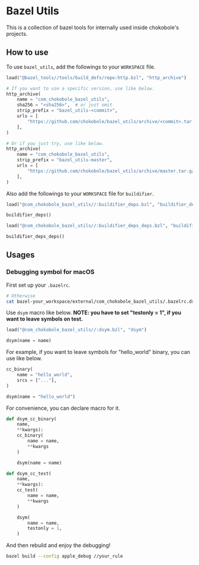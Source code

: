 # Bazel Utils

This is a collection of bazel tools for internally used inside chokobole's projects.

## How to use

To use `bazel_utils`, add the followings to your `WORKSPACE` file.

```python
load("@bazel_tools//tools/build_defs/repo:http.bzl", "http_archive")

# If you want to use a specific version, use like below.
http_archive(
    name = "com_chokobole_bazel_utils",
    sha256 = "<sha256>",  # or just omit
    strip_prefix = "bazel_utils-<commit>",
    urls = [
        "https://github.com/chokobole/bazel_utils/archive/<commit>.tar.gz",
    ],
)

# Or if you just try, use like below.
http_archive(
    name = "com_chokobole_bazel_utils",
    strip_prefix = "bazel_utils-master",
    urls = [
        "https://github.com/chokobole/bazel_utils/archive/master.tar.gz",
    ],
)
```

Also add the followings to your `WORKSPACE` file for `buildifier`.

```python
load("@com_chokobole_bazel_utils//:buildifier_deps.bzl", "buildifier_deps")

buildifier_deps()

load("@com_chokobole_bazel_utils//:buildifier_deps_deps.bzl", "buildifier_deps_deps")

buildifier_deps_deps()
```

## Usages

### Debugging symbol for macOS

First set up your `.bazelrc`.

```bash
# Otherwise
cat bazel-your_workspace/external/com_chokobole_bazel_utils/.bazelrc.dsym >> .bazelrc
```

Use `dsym` macro like below. **NOTE: you have to set "testonly = 1", if you want to leave symbols on test.**

```python
load("@com_chokobole_bazel_utils//:dsym.bzl", "dsym")

dsym(name = name)
```

For example, if you want to leave symbols for "hello_world" binary, you can use like below.

```python
cc_binary(
    name = "hello_world",
    srcs = ["..."],
)

dsym(name = "hello_world")
```

For convenience, you can declare macro for it.

```python
def dsym_cc_binary(
    name,
    **kwargs):
    cc_binary(
        name = name,
        **kwargs
    )

    dsym(name = name)

def dsym_cc_test(
    name,
    **kwargs):
    cc_test(
        name = name,
        **kwargs
    )

    dsym(
        name = name,
        testonly = 1,
    )
```

And then rebuild and enjoy the debugging!

```bash
bazel build --config apple_debug //your_rule
```
